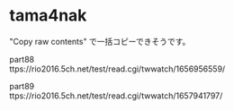# tama4nak

"Copy raw contents" で一括コピーできそうです。

part88  
ttps://rio2016.5ch.net/test/read.cgi/twwatch/1656956559/

part89   
ttps://rio2016.5ch.net/test/read.cgi/twwatch/1657941797/
